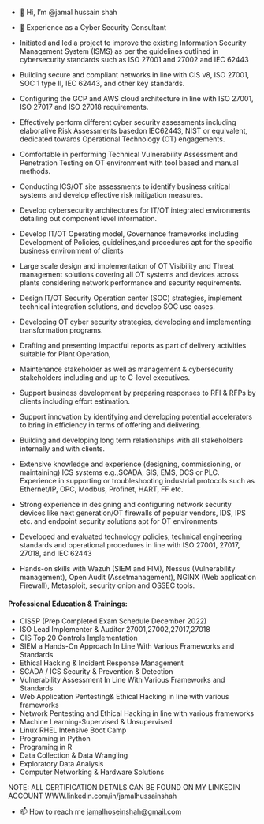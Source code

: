 - 👋 Hi, I’m @jamal hussain shah
 
- 🌱 Experience as a Cyber Security Consultant

* Initiated and led a project to improve the existing Information Security Management System (ISMS) as per the guidelines outlined in cybersecurity standards such as ISO 27001 and 27002 and IEC 62443

* Building secure and compliant networks in line with CIS v8, ISO 27001, SOC 1 type II, IEC 62443, and other key standards.

* Configuring the GCP and AWS cloud architecture in line with ISO 27001, ISO 27017 and ISO 27018 requirements.

* Effectively perform different cyber security assessments including elaborative Risk Assessments basedon IEC62443, NIST or equivalent, dedicated towards Operational Technology (OT) engagements.

* Comfortable in performing Technical Vulnerability Assessment and Penetration Testing on OT environment with tool based and manual methods.

* Conducting ICS/OT site assessments to identify business critical systems and develop effective risk mitigation measures.

* Develop cybersecurity architectures for IT/OT integrated environments detailing out component level information.

* Develop IT/OT Operating model, Governance frameworks including Development of Policies, guidelines,and procedures apt for the specific business environment of clients

* Large scale design and implementation of OT Visibility and Threat management solutions covering all OT systems and devices across plants considering network performance and security requirements.

* Design IT/OT Security Operation center (SOC) strategies, implement technical integration solutions, and develop SOC use cases.

* Developing OT cyber security strategies, developing and implementing transformation programs.

* Drafting and presenting impactful reports as part of delivery activities suitable for Plant Operation,

* Maintenance stakeholder as well as management & cybersecurity stakeholders including and up to C-level executives.

* Support business development by preparing responses to RFI & RFPs by clients including effort estimation.

* Support innovation by identifying and developing potential accelerators to bring in efficiency in terms of offering and delivering.

* Building and developing long term relationships with all stakeholders internally and with clients.

* Extensive knowledge and experience (designing, commissioning, or maintaining) ICS systems e.g.,SCADA, SIS, EMS, DCS or PLC. Experience in supporting or troubleshooting industrial protocols such as Ethernet/IP, OPC, Modbus, Profinet, HART, FF etc.

* Strong experience in designing and configuring network security devices like next generation/OT firewalls of popular vendors, IDS, IPS etc. and endpoint security solutions apt for OT environments

* Developed and evaluated technology policies, technical engineering standards and operational procedures in line with ISO 27001, 27017, 27018, and IEC 62443
* Hands-on skills with Wazuh (SIEM and FIM), Nessus (Vulnerability management), Open Audit (Assetmanagement), NGINX (Web application Firewall), Metasploit, security onion and OSSEC tools.


#### Professional Education & Trainings:

* CISSP (Prep Completed Exam Schedule December 2022)
* ISO Lead Implementer & Auditor 27001,27002,27017,27018
* CIS Top 20 Controls Implementation
* SIEM a Hands-On Approach In Line With Various Frameworks and Standards
* Ethical Hacking & Incident Response Management
* SCADA / ICS Security & Prevention & Detection
* Vulnerability Assessment In Line With Various Frameworks and Standards
* Web Application Pentesting& Ethical Hacking in line with various frameworks
* Network Pentesting and Ethical Hacking in line with various frameworks
* Machine Learning-Supervised & Unsupervised
* Linux RHEL Intensive Boot Camp
* Programing in Python
* Programing in R
* Data Collection & Data Wrangling
* Exploratory Data Analysis
* Computer Networking & Hardware Solutions

NOTE: ALL CERTIFICATION DETAILS CAN BE FOUND ON MY LINKEDIN ACCOUNT WWW.linkedin.com/in/jamalhussainshah
 
- 📫 How to reach me jamalhoseinshah@gmail.com

<!---
jamalhussainshah/jamalhussainshah is a ✨ special ✨ repository because its `README.md` (this file) appears on your GitHub profile.
You can click the Preview link to take a look at your changes.
--->
